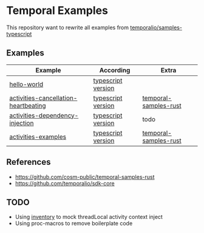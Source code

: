 # Temporal Examples

This repository want to rewrite all examples
from [temporalio/samples-typescript](https://github.com/temporalio/samples-typescript)

## Examples

| Example                                                                        | According                                                                                                             | Extra                                                                                                                                                            |
|--------------------------------------------------------------------------------|-----------------------------------------------------------------------------------------------------------------------|------------------------------------------------------------------------------------------------------------------------------------------------------------------|
| [hello-world](./hello-world)                                                   | [typescript version](https://github.com/temporalio/samples-typescript/tree/main/hello-world)                          |                                                                                                                                                                  |
| [activities-cancellation-heartbeating](./activities-cancellation-heartbeating) | [typescript version](https://github.com/temporalio/samples-typescript/tree/main/activities-cancellation-heartbeating) | [temporal-samples-rust](https://github.com/cosm-public/temporal-samples-rust/tree/45eb692928195c1cd3325942277792f21ab86715/activities-cancellation-heartbeating) |
| [activities-dependency-injection](./activities-dependency-injection)           | [typescript version](https://github.com/temporalio/samples-typescript/tree/main/activities-dependency-injection)      | todo                                                                                                                                                             |
| [activities-examples](./activities-examples)                                   | [typescript version](https://github.com/temporalio/samples-typescript/tree/main/activities-examples)                  | [temporal-samples-rust](https://github.com/cosm-public/temporal-samples-rust/tree/45eb692928195c1cd3325942277792f21ab86715/activities-examples)                  |

## References

- https://github.com/cosm-public/temporal-samples-rust
- https://github.com/temporalio/sdk-core


## TODO

- Using [inventory](https://github.com/dtolnay/inventory) to mock threadLocal activity context inject
- Using proc-macros to remove boilerplate code
